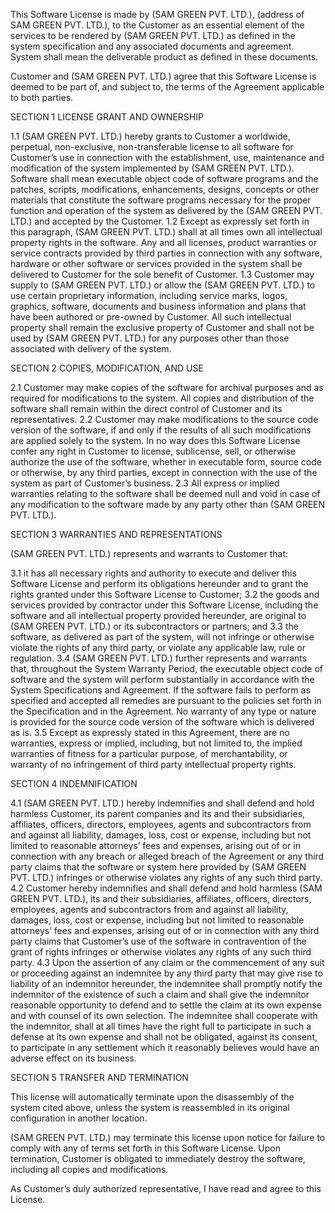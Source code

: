 This Software License is made by (SAM GREEN PVT. LTD.), (address of SAM GREEN PVT. LTD.), to the Customer as an essential element of the services to be rendered by (SAM GREEN PVT. LTD.) as defined in the system specification and any associated documents and agreement. System shall mean the deliverable product as defined in these documents.

Customer and (SAM GREEN PVT. LTD.) agree that this Software License is deemed to be part of, and subject to, the terms of the Agreement applicable to both parties.

SECTION 1	LICENSE GRANT AND OWNERSHIP

1.1	(SAM GREEN PVT. LTD.) hereby grants to Customer a worldwide, perpetual, non-exclusive, non-transferable license to all software for Customer’s use in connection with the establishment, use, maintenance and modification of the system implemented by (SAM GREEN PVT. LTD.). Software shall mean executable object code of software programs and the patches, scripts, modifications, enhancements, designs, concepts or other materials that constitute the software programs necessary for the proper function and operation of the system as delivered by the (SAM GREEN PVT. LTD.) and accepted by the Customer.
1.2	Except as expressly set forth in this paragraph, (SAM GREEN PVT. LTD.) shall at all times own all intellectual property rights in the software. Any and all licenses, product warranties or service contracts provided by third parties in connection with any software, hardware or other software or services provided in the system shall be delivered to Customer for the sole benefit of Customer.
1.3	Customer may supply to (SAM GREEN PVT. LTD.) or allow the (SAM GREEN PVT. LTD.) to use certain proprietary information, including service marks, logos, graphics, software, documents and business information and plans that have been authored or pre-owned by Customer. All such intellectual property shall remain the exclusive property of Customer and shall not be used by (SAM GREEN PVT. LTD.) for any purposes other than those associated with delivery of the system.

SECTION 2	COPIES, MODIFICATION, AND USE

2.1	Customer may make copies of the software for archival purposes and as required for modifications to the system. All copies and distribution of the software shall remain within the direct control of Customer and its representatives.
2.2	Customer may make modifications to the source code version of the software, if and only if the results of all such modifications are applied solely to the system. In no way does this Software License confer any right in Customer to license, sublicense, sell, or otherwise authorize the use of the software, whether in executable form, source code or otherwise, by any third parties, except in connection with the use of the system as part of Customer’s business.
2.3	All express or implied warranties relating to the software shall be deemed null and void in case of any modification to the software made by any party other than (SAM GREEN PVT. LTD.).

SECTION 3	WARRANTIES AND REPRESENTATIONS

(SAM GREEN PVT. LTD.) represents and warrants to Customer that:

3.1	it has all necessary rights and authority to execute and deliver this Software License and perform its obligations hereunder and to grant the rights granted under this Software License to Customer; 
3.2	the goods and services provided by contractor under this Software License, including the software and all intellectual property provided hereunder, are original to (SAM GREEN PVT. LTD.) or its subcontractors or partners; and
3.3	the software, as delivered as part of the system, will not infringe or otherwise violate the rights of any third party, or violate any applicable law, rule or regulation.
3.4	(SAM GREEN PVT. LTD.) further represents and warrants that, throughout the System Warranty Period, the executable object code of software and the system will perform substantially in accordance with the System Specifications and Agreement. If the software fails to perform as specified and accepted all remedies are pursuant to the policies set forth in the Specification and in the Agreement. No warranty of any type or nature is provided for the source code version of the software which is delivered as is.
3.5	Except as expressly stated in this Agreement, there are no warranties, express or implied, including, but not limited to, the implied warranties of fitness for a particular purpose, of merchantability, or warranty of no infringement of third party intellectual property rights.

SECTION 4	INDEMNIFICATION

4.1	(SAM GREEN PVT. LTD.) hereby indemnifies and shall defend and hold harmless Customer, its parent companies and its and their subsidiaries, affiliates, officers, directors, employees, agents and subcontractors from and against all liability, damages, loss, cost or expense, including but not limited to reasonable attorneys’ fees and expenses, arising out of or in connection with any breach or alleged breach of the Agreement or any third party claims that the software or system here provided by (SAM GREEN PVT. LTD.) infringes or otherwise violates any rights of any such third party.
4.2	Customer hereby indemnifies and shall defend and hold harmless (SAM GREEN PVT. LTD.), its and their subsidiaries, affiliates, officers, directors, employees, agents and subcontractors from and against all liability, damages, loss, cost or expense, including but not limited to reasonable attorneys’ fees and expenses, arising out of or in connection with any third party claims that Customer’s use of the software in contravention of the grant of rights infringes or otherwise violates any rights of any such third party.
4.3	Upon the assertion of any claim or the commencement of any suit or proceeding against an indemnitee by any third party that may give rise to liability of an indemnitor hereunder, the indemnitee shall promptly notify the indemnitor of the existence of such a claim and shall give the indemnitor reasonable opportunity to defend and to settle the claim at its own expense and with counsel of its own selection. The indemnitee shall cooperate with the indemnitor, shall at all times have the right full to participate in such a defense at its own expense and shall not be obligated, against its consent, to participate in any settlement which it reasonably believes would have an adverse effect on its business.

SECTION 5	TRANSFER AND TERMINATION

This license will automatically terminate upon the disassembly of the system cited above, unless the system is reassembled in its original configuration in another location.

(SAM GREEN PVT. LTD.) may terminate this license upon notice for failure to comply with any of terms set forth in this Software License. Upon termination, Customer is obligated to immediately destroy the software, including all copies and modifications.

As Customer’s duly authorized representative, I have read and agree to this License.
